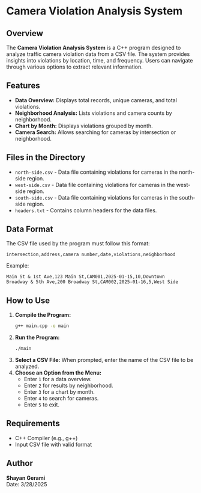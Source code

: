 # Camera Violation Analysis System

## Overview

The **Camera Violation Analysis System** is a C++ program designed to analyze traffic camera violation data from a CSV file. The system provides insights into violations by location, time, and frequency. Users can navigate through various options to extract relevant information.

## Features

- **Data Overview:** Displays total records, unique cameras, and total violations.
- **Neighborhood Analysis:** Lists violations and camera counts by neighborhood.
- **Chart by Month:** Displays violations grouped by month.
- **Camera Search:** Allows searching for cameras by intersection or neighborhood.

## Files in the Directory

- `north-side.csv` - Data file containing violations for cameras in the north-side region.
- `west-side.csv` - Data file containing violations for cameras in the west-side region.
- `south-side.csv` - Data file containing violations for cameras in the south-side region.
- `headers.txt` - Contains column headers for the data files.

## Data Format

The CSV file used by the program must follow this format:

```
intersection,address,camera number,date,violations,neighborhood
```

Example:

```
Main St & 1st Ave,123 Main St,CAM001,2025-01-15,10,Downtown
Broadway & 5th Ave,200 Broadway St,CAM002,2025-01-16,5,West Side
```

## How to Use

1. **Compile the Program:**
   ```sh
   g++ main.cpp -o main
   ```
2. **Run the Program:**
   ```sh
   ./main
   ```
3. **Select a CSV File:** When prompted, enter the name of the CSV file to be analyzed.
4. **Choose an Option from the Menu:**
   - Enter `1` for a data overview.
   - Enter `2` for results by neighborhood.
   - Enter `3` for a chart by month.
   - Enter `4` to search for cameras.
   - Enter `5` to exit.

## Requirements

- C++ Compiler (e.g., g++)
- Input CSV file with valid format

## Author

**Shayan Gerami**\
Date: 3/28/2025

